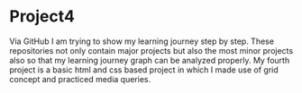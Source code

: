# Project4
Via GitHub I am trying to show my learning journey step by step. These repositories not only contain major projects but also the most minor projects also so that my learning journey graph can be analyzed properly. My fourth project is a basic html and css based project in which I made use of grid concept and practiced media queries.
